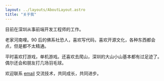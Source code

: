 ```yaml
---
layout: ../layouts/AboutLayout.astro
title: "关于我"
---
```


目前在深圳从事前端开发工程师的工作。

老家河南哩。90 后的佛系社恐人，喜欢写代码，喜欢开源文化，各种东西都会点，但是都不太精通。

平时喜欢打游戏，单机游戏。还喜欢去爬山，深圳的大山小山基本都有过足迹了。偶尔还会和朋友打几场羽毛球。

欢迎联系 [email](mailto:wtto00@outlook.com) 交流技术，共同成长，共同进步。
